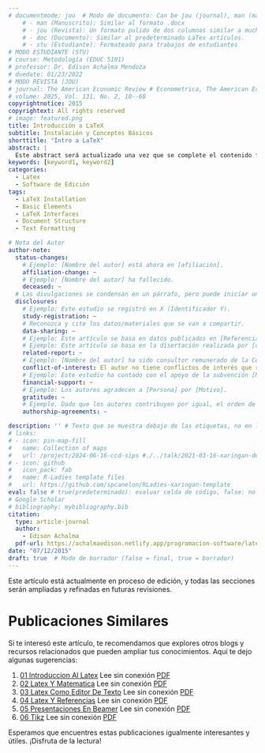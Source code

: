 ```yaml
---
# documentmode: jou  # Modo de documento: Can be jou (journal), man (manuscript), stu (student), or doc (document)
    # - man (Manuscrito): Similar al formato .docx
    # - jou (Revista): Un formato pulido de dos columnas similar a muchas revistas APA.
    # - doc (Documento): Similar al predeterminado LaTex artículos.
    # - stu (Estudiante): Formateado para trabajos de estudiantes
# MODO ESTUDIANTE (STU)
# course: Metodología (EDUC 5101)
# professor: Dr. Edison Achalma Mendoza
# duedate: 01/23/2022
# MODO REVISTA (JOU)
# journal: The American Economic Review # Econometrica, The American Economic Review, Revista de Economía, Revista de la CEPAL
# volume: 2025, Vol. 131, No. 2, 10--60
copyrightnotice: 2015
copyrightext: All rights reserved
# image: featured.png
title: Introducción a LaTeX
subtitle: Instalación y Conceptos Básicos
shorttitle: "Intro a LaTeX"
abstract: |
  Este abstract será actualizado una vez que se complete el contenido final del artículo.
keywords: [keyword1, keyword2]
categories:
  - Latex
  - Software de Edición
tags:
  - LaTeX Installation  
  - Basic Elements  
  - LaTeX Interfaces  
  - Document Structure  
  - Text Formatting

# Nota del Autor
author-note:
  status-changes: 
    # Ejemplo: [Nombre del autor] está ahora en [afiliación].
    affiliation-change: ~
    # Ejemplo: [Nombre del autor] ha fallecido.
    deceased: ~
  # Las divulgaciones se condensan en un párrafo, pero puede iniciar un campo con dos saltos de línea para separarlas: \n\nNew 
  disclosures:
    # Ejemplo: Este estudio se registró en X (Identificador Y).
    study-registration: ~
    # Reconozca y cite los datos/materiales que se van a compartir.
    data-sharing: ~
    # Ejemplo: Este artículo se basa en datos publicados en [Referencia].
    # Ejemplo: Este artículo se basa en la disertación realizada por [cita].
    related-report: ~
    # Ejemplo: [Nombre del autor] ha sido consultor remunerado de la Corporación X, que ha financiado este estudio.
    conflict-of-interest: El autor no tiene conflictos de interés que revelar.
    # Ejemplo: Este estudio ha contado con el apoyo de la subvención [Número de subvención] de [Fuente de financiación].
    financial-support: ~
    # Ejemplo: Los autores agradecen a [Persona] por [Motivo].
    gratitude: ~
    # Ejemplo. Dado que los autores contribuyen por igual, el orden de autoría se determinó mediante el lanzamiento de una moneda al aire.
    authorship-agreements: ~

description: '' # Texto que se muestra debajo de las etiquetas, no en la página del listado
# links:
# - icon: pin-map-fill
#   name: Collection of maps
#   url: /project/2024-06-16-ccd-sips #./../talk/2021-03-16-xaringan-deploy-demo/
# - icon: github
#   icon_pack: fab
#   name: R-Ladies template files
#   url: https://github.com/spcanelon/RLadies-xaringan-template
eval: false # true(predeterminado): evaluar celda de código, false: no evaluar la celda de código
# Google Scholar
# bibliography: mybibliography.bib
citation:
  type: article-journal
  author:
    - Edison Achalma
  pdf-url: https://achalmaedison.netlify.app/programacion-software/latex/2015-07-12-01-introduccion-al-latex/index.pdf
date: "07/12/2015"
draft: true  # Modo de borrador (false = final, true = borrador)
---
```










Este artículo está actualmente en proceso de edición, y todas las secciones serán ampliadas y refinadas en futuras revisiones.


# Publicaciones Similares

Si te interesó este artículo, te recomendamos que explores otros blogs y recursos relacionados que pueden ampliar tus conocimientos. Aquí te dejo algunas sugerencias:


1. [01 Introduccion Al Latex](https://achalmaedison.netlify.app/programacion-software/latex/2015-07-12-01-introduccion-al-latex) Lee sin conexión [PDF](https://achalmaedison.netlify.app/programacion-software/latex/2015-07-12-01-introduccion-al-latex/index.pdf)
2. [02 Latex Y Matematica](https://achalmaedison.netlify.app/programacion-software/latex/2015-07-13-02-latex-y-matematica) Lee sin conexión [PDF](https://achalmaedison.netlify.app/programacion-software/latex/2015-07-13-02-latex-y-matematica/index.pdf)
3. [03 Latex Como Editor De Texto](https://achalmaedison.netlify.app/programacion-software/latex/2015-07-14-03-latex-como-editor-de-texto) Lee sin conexión [PDF](https://achalmaedison.netlify.app/programacion-software/latex/2015-07-14-03-latex-como-editor-de-texto/index.pdf)
4. [04 Latex Y Referencias](https://achalmaedison.netlify.app/programacion-software/latex/2015-07-15-04-latex-y-referencias) Lee sin conexión [PDF](https://achalmaedison.netlify.app/programacion-software/latex/2015-07-15-04-latex-y-referencias/index.pdf)
5. [05 Presentaciones En Beamer](https://achalmaedison.netlify.app/programacion-software/latex/2015-07-16-05-presentaciones-en-beamer) Lee sin conexión [PDF](https://achalmaedison.netlify.app/programacion-software/latex/2015-07-16-05-presentaciones-en-beamer/index.pdf)
6. [06 Tikz](https://achalmaedison.netlify.app/programacion-software/latex/2015-07-17-06-tikz) Lee sin conexión [PDF](https://achalmaedison.netlify.app/programacion-software/latex/2015-07-17-06-tikz/index.pdf)


Esperamos que encuentres estas publicaciones igualmente interesantes y útiles. ¡Disfruta de la lectura!

